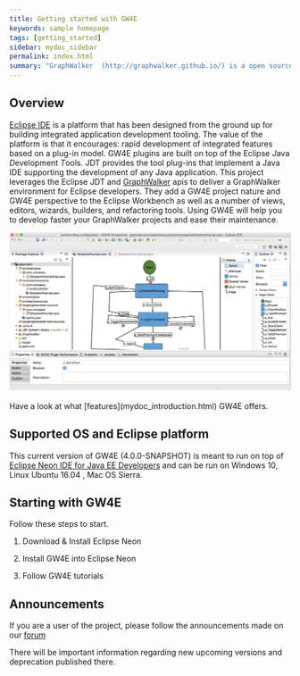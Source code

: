 ```yaml
---
title: Getting started with GW4E
keywords: sample homepage
tags: [getting_started]
sidebar: mydoc_sidebar
permalink: index.html
summary: "GraphWalker  (http://graphwalker.github.io/) is a open source Model-based testing tool for test automation. The GW4E project is separate from the GraphWalker project and it aims to deliver Eclipse plugins providing the ability to use the GraphWalker standard features (and much more) directly in the Eclipse IDE (https://www.eclipse.org/neon/)."
---
```


## Overview 

[Eclipse IDE](https://www.eclipse.org/neon/) is a platform that has been designed from the ground up for building integrated application development tooling. The value of the platform is that it encourages: rapid development of integrated features based on a plug-in model. 
GW4E plugins are built on top of the Eclipse *J*ava *D*evelopment *T*ools. JDT provides the tool plug-ins that implement a Java IDE supporting the development of any Java application. 
This project leverages the Eclipse JDT and [GraphWalker](http://graphwalker.github.io/) apis to deliver a GraphWalker environment for Eclipse developers. They add a GW4E project nature and GW4E perspective to the Eclipse Workbench as well as a number of views, editors, wizards, builders, and refactoring tools. 
Using GW4E will help you to develop faster your GraphWalker projects and ease their maintenance.

<center><img src="/images/gw4e/gw4e-editor.png" alt="GW4E Graph Editor"></center>  
<br/>
Have a look at what [features](mydoc_introduction.html) GW4E offers.

## Supported OS and Eclipse platform

This current version of GW4E (4.0.0-SNAPSHOT) is meant to run on top of [Eclipse Neon IDE for Java EE Developers](https://www.eclipse.org/neon/) and can be run on Windows 10, Linux Ubuntu 16.04 , Mac OS Sierra.

## Starting with GW4E

Follow these steps to start.

  1. Download & Install Eclipse Neon

  2. Install GW4E into Eclipse Neon

  3. Follow GW4E tutorials

## Announcements

If you are a user of the project, please follow the announcements made on our [forum](https://groups.google.com/forum/?hl=en#!forum/gw4e)

There will be important information regarding new upcoming versions and deprecation published there.

